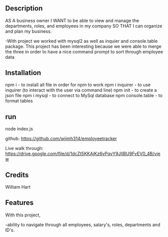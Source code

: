 # <The Employee Tracker>

## Description

AS A business owner
I WANT to be able to view and manage the departments, roles, and employees in my company
SO THAT I can organize and plan my business.

-With project we worked with mysql2 as well as inquier and console.table package. This project has been interesting because we were able to merge the three in order to have a nice command prompt to sort through employee data

## Installation

npm i - to install all file in order for npm to work
npm i inquirer - to use inquirer (to interact with the user via command line)
npm init - to create a json file
npm i mysql - to connect to MySql database
npm console.table - to format tables

## run

node index.js

github: https://github.com/wjimh314/employeetracker

Live walk through:
https://drive.google.com/file/d/1dcZt5KKAjKz6vPqvY9JIIBU9FvEV0_4B/view

## Credits

William Hart

## Features

With this project,

-ability to navigate through all employees, salary's, roles, departments and ID's.

#
